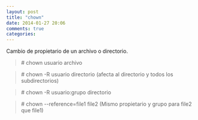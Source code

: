 ```yaml
---
layout: post
title: "chown"
date: 2014-01-27 20:06
comments: true
categories: 
---
```

Cambio de propietario de un archivo o directorio.

>\# chown usuario archivo

>\# chown -R usuario directorio (afecta al directorio y todos los subdirectorios) 

>\# chown -R usuario:grupo directorio

>\# chown --reference=file1 file2 (Mismo propietario y grupo para file2 que file1) 

